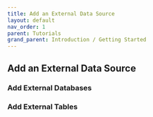```yaml
---
title: Add an External Data Source
layout: default
nav_order: 1
parent: Tutorials
grand_parent: Introduction / Getting Started
---
```


## Add an External Data Source

### Add External Databases

### Add External Tables
